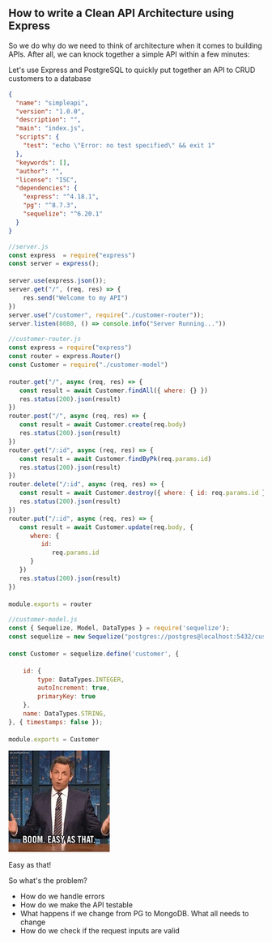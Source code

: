 ## How to write a Clean API Architecture using Express
So we do why do we need to think of architecture when it comes to building APIs. After all, we can knock together a simple API within a few minutes:

Let's use Express and PostgreSQL to quickly put together an API to CRUD customers to a database

```json
{
  "name": "simpleapi",
  "version": "1.0.0",
  "description": "",
  "main": "index.js",
  "scripts": {
    "test": "echo \"Error: no test specified\" && exit 1"
  },
  "keywords": [],
  "author": "",
  "license": "ISC",
  "dependencies": {
    "express": "^4.18.1",
    "pg": "^8.7.3",
    "sequelize": "^6.20.1"
  }
}
```

```js
//server.js
const express  = require("express")
const server = express();

server.use(express.json()); 
server.get("/", (req, res) => {
    res.send("Welcome to my API")
})
server.use("/customer", require("./customer-router"));
server.listen(8080, () => console.info("Server Running..."))
```


```js
//customer-router.js
const express = require("express")
const router = express.Router()
const Customer = require("./customer-model")

router.get("/", async (req, res) => {
   const result = await Customer.findAll({ where: {} })
   res.status(200).json(result)
})
router.post("/", async (req, res) => {
   const result = await Customer.create(req.body)
   res.status(200).json(result)
})
router.get("/:id", async (req, res) => {
   const result = await Customer.findByPk(req.params.id)
   res.status(200).json(result)
})
router.delete("/:id", async (req, res) => {
   const result = await Customer.destroy({ where: { id: req.params.id } })
   res.status(200).json(result)
})
router.put("/:id", async (req, res) => {
   const result = await Customer.update(req.body, {
      where: {
         id:
            req.params.id
      }
   })
   res.status(200).json(result)
})

module.exports = router
```

```js
//customer-model.js
const { Sequelize, Model, DataTypes } = require('sequelize');
const sequelize = new Sequelize("postgres://postgres@localhost:5432/customerdb");

const Customer = sequelize.define('customer', {

    id: {
        type: DataTypes.INTEGER,
        autoIncrement: true,
        primaryKey: true
    },
    name: DataTypes.STRING,
}, { timestamps: false });

module.exports = Customer
```


![Easy](docs/200w.webp)

Easy as that! 

So what's the problem?

* How do we handle errors
* How do we make the API testable
* What happens if we change from PG to MongoDB. What all needs to change
* How do we check if the request inputs are valid


